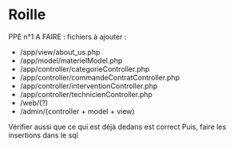 # Roille
PPE n°1
A FAIRE : fichiers à ajouter :
- /app/view/about_us.php
- /app/model/materielModel.php
- /app/controller/categorieController.php
- /app/controller/commandeContratController.php
- /app/controller/interventionController.php
- /app/controller/technicienController.php
- /web/(?)
- /admin/(controller + model + view)

Vérifier aussi que ce qui est déjà dedans est correct
Puis, faire les insertions dans le sql
